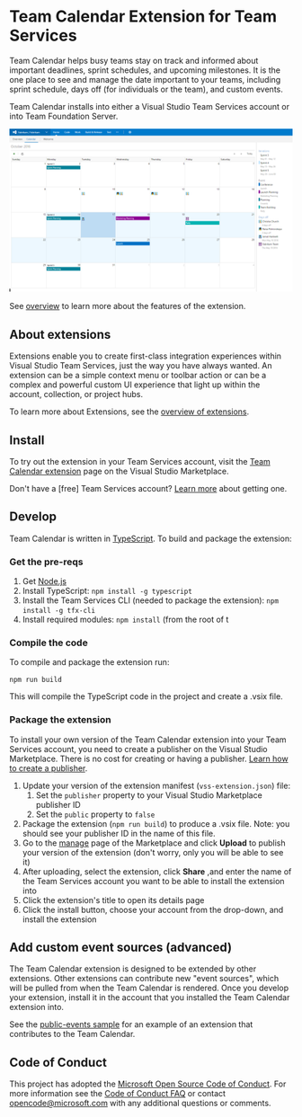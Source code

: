 # Team Calendar Extension for Team Services

Team Calendar helps busy teams stay on track and informed about important deadlines, sprint schedules, and upcoming milestones. It is the one place to see and manage the date important to your teams, including sprint schedule, days off (for individuals or the team), and custom events.

Team Calendar installs into either a Visual Studio Team Services account or into Team Foundation Server.

![screenshot](static/images/calendar-screen-shot.png)

See [overview](overview.md) to learn more about the features of the extension.

## About extensions

Extensions enable you to create first-class integration experiences within Visual Studio Team Services, just the way you have always wanted. An extension can be a simple context menu or toolbar action or can be a complex and powerful custom UI experience that light up within the account, collection, or project hubs. 

To learn more about Extensions, see the [overview of extensions](https://www.visualstudio.com/docs/integrate/extensions/overview).

## Install

To try out the extension in your Team Services account, visit the [Team Calendar extension](https://marketplace.visualstudio.com/items?itemName=ms-devlabs.team-calendar) page on the Visual Studio Marketplace.

Don't have a [free] Team Services account? [Learn more](https://www.visualstudio.com/team-services/) about getting one.

## Develop
 
Team Calendar is written in [TypeScript](https://www.typescriptlang.org/). To build and package the extension:

### Get the pre-reqs

1. Get [Node.js](https://nodejs.org/)
2. Install TypeScript: `npm install -g typescript`
3. Install the Team Services CLI (needed to package the extension): `npm install -g tfx-cli`
4. Install required modules: `npm install` (from the root of t

### Compile the code

To compile and package the extension run:

```
npm run build
```

This will compile the TypeScript code in the project and create a .vsix file.
   
### Package the extension

To install your own version of the Team Calendar extension into your Team Services account, you need to create a publisher on the Visual Studio Marketplace. There is no cost for creating or having a publisher. [Learn how to create a publisher](https://www.visualstudio.com/docs/integrate/extensions/publish/overview).

1. Update your version of the extension manifest (`vss-extension.json`) file:
   1. Set the `publisher` property to your Visual Studio Marketplace publisher ID 
   2. Set the `public` property to `false`
2. Package the extension (`npm run build`) to produce a .vsix file. Note: you should see your publisher ID in the name of this file.
3. Go to the [manage](https://marketplace.visualstudio.com/manage) page of the Marketplace and click **Upload** to publish your version of the extension (don't worry, only you will be able to see it)
5. After uploading, select the extension, click **Share** ,and enter the name of the Team Services account you want to be able to install the extension into
6. Click the extension's title to open its details page
7. Click the install button, choose your account from the drop-down, and install the extension

## Add custom event sources (advanced)

The Team Calendar extension is designed to be extended by other extensions. Other extensions can contribute new "event sources", which will be pulled from when the Team Calendar is rendered. Once you develop your extension, install it in the account that you installed the Team Calendar extension into.

See the [public-events sample](https://github.com/Microsoft/vsts-extension-samples/tree/master/calendar-public-events) for an example of an extension that contributes to the Team Calendar.

## Code of Conduct

This project has adopted the [Microsoft Open Source Code of Conduct](https://opensource.microsoft.com/codeofconduct/). For more information see the [Code of Conduct FAQ](https://opensource.microsoft.com/codeofconduct/faq/) or contact [opencode@microsoft.com](mailto:opencode@microsoft.com) with any additional questions or comments.
